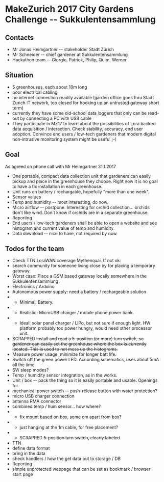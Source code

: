# MakeZurich 2017 City Gardens Challenge -- Sukkulentensammlung

## Contacts
* Mr Jonas Heimgartner -- stakeholder Stadt Zürich
* Mr Schneider -- chief gardener at Sukkulentensammlung
* Hackathon team -- Giorgio, Patrick, Philip, Quim, Werner

## Situation
* 5 greenhouses, each about 10m long
* poor electrical cabling
* no internet connection readily available (garden office goes thru Stadt Zurich IT network, too closed for hooking up an untrusted gateway short term)
* currently they have some old-school data loggers that only can be read-out by connecting a PC with USB cable
* They participate in MZ17 to learn about the possibilities of Lora backed data acquisition / interaction. Check stability, accuracy, end user adoption. Convince end users / low-tech gardeners that modern digital non-intrusive monitoring system might be useful ;-)

## Goal
As agreed on phone call with Mr Heimgartner 31.1.2017
* One portable, compact data collection unit that gardeners can easily pickup and place in the greenhouse they choose. Right now it is no goal to have a fix installation in each greenhouse.
* Unit runs on battery / rechargable, hopefully "more than one week".
* Sensor values
 * Temp and humidity -- most interesting, do now.
 * Micro airflow -- postpone. Interesting for orchid collection... orchids don't like wind. Don't know if orchids are in a separate greenhouse.
* Reporting
 * End users / low-tech gardeners shall be able to open a website and see histogram and current value of temp and humidity.
 * Data download -- nice to have, not required by now.

## Todos for the team
* Check TTN LoraWAN coverage Mythenquai. If not ok:
 * search community for someone living close by for placing a temporary gateway.
 * Worst case: Place a GSM based gateway locally somewhere in the Sukkulentensammlung.
* Electronics / Arduino
 * Autonomous power supply: need a battery / rechargeable solution
  * - Minimal: Battery.
  * - Realistic: MicroUSB charger / mobile phone power bank.
  * - Ideal: solar panel charger / LiPo, but not sure if enough light. HW platform probably too power hungry, would need other processor  unit.
* SCRAPPED ~~Install and read a 5-position (or more) turn switch, so gardener can easily set the greenhouse where the box is currently located. This is used to not mess up the histograms.~~
* Measure power usage, minimize for longer batt life.
 * Switch off the green power LED. According schematics, uses about 5mA all the time.
 * SW sleep modes?
* Temp / humidity sensor integration, as in the works.
* Unit / box -- pack the thing so it is easily portable and usable. Openings for 
 * mechanical power switch -- push-release button with water protection?
 * micro USB charger connection
 * antenna RMA connector
 * combined temp / hum sensor... how where?
  * - fix mount based on box, some cm apart from box?
  * - just hanging at the 1m cable, for free placement?
  * - SCRAPPED ~~5-position turn switch, clearly labeled~~
* TTN
 * define data format
 * bring in the data
 * check handlers / how the get data out to storage / DB
* Reporting
 * simple unprotected webpage that can be set as bookmark / browser start page



